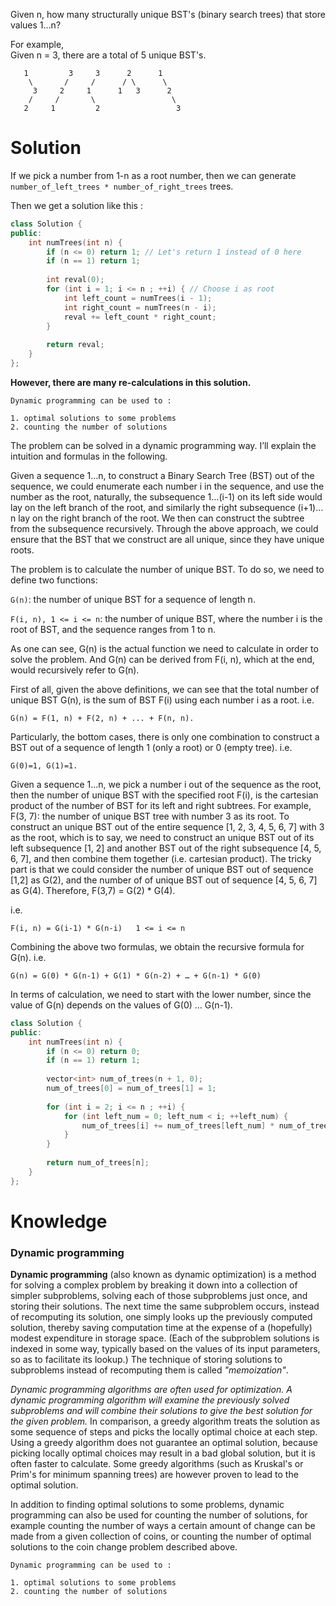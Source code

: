 Given n, how many structurally unique BST's (binary search trees) that store values 1...n?  

For example,  
Given n = 3, there are a total of 5 unique BST's.  

```
   1         3     3      2      1
    \       /     /      / \      \
     3     2     1      1   3      2
    /     /       \                 \
   2     1         2                 3
```

# Solution

If we pick a number from 1-n as a root number, then we can generate ```number_of_left_trees * number_of_right_trees``` trees. 

Then we get a solution like this :

```cpp
class Solution {
public:
    int numTrees(int n) {
        if (n <= 0) return 1; // Let's return 1 instead of 0 here
        if (n == 1) return 1;
        
        int reval(0);
        for (int i = 1; i <= n ; ++i) { // Choose i as root
            int left_count = numTrees(i - 1);
            int right_count = numTrees(n - i);
            reval += left_count * right_count;
        }
        
        return reval;
    }
};
```

__However, there are many re-calculations in this solution.__

```
Dynamic programming can be used to :

1. optimal solutions to some problems  
2. counting the number of solutions

```

The problem can be solved in a dynamic programming way. I’ll explain the intuition and formulas in the following.

Given a sequence 1…n, to construct a Binary Search Tree (BST) out of the sequence, we could enumerate each number i in the sequence, and use the number as the root, naturally, the subsequence 1…(i-1) on its left side would lay on the left branch of the root, and similarly the right subsequence (i+1)…n lay on the right branch of the root. We then can construct the subtree from the subsequence recursively. Through the above approach, we could ensure that the BST that we construct are all unique, since they have unique roots.

The problem is to calculate the number of unique BST. To do so, we need to define two functions:

```G(n)```: the number of unique BST for a sequence of length n.

```F(i, n), 1 <= i <= n```: the number of unique BST, where the number i is the root of BST, and the sequence ranges from 1 to n.

As one can see, G(n) is the actual function we need to calculate in order to solve the problem. And G(n) can be derived from F(i, n), which at the end, would recursively refer to G(n).

First of all, given the above definitions, we can see that the total number of unique BST G(n), is the sum of BST F(i) using each number i as a root.
i.e.  

```
G(n) = F(1, n) + F(2, n) + ... + F(n, n). 
```

Particularly, the bottom cases, there is only one combination to construct a BST out of a sequence of length 1 (only a root) or 0 (empty tree).
i.e.

```
G(0)=1, G(1)=1. 
```

Given a sequence 1…n, we pick a number i out of the sequence as the root, then the number of unique BST with the specified root F(i), is the cartesian product of the number of BST for its left and right subtrees. For example, F(3, 7): the number of unique BST tree with number 3 as its root. To construct an unique BST out of the entire sequence [1, 2, 3, 4, 5, 6, 7] with 3 as the root, which is to say, we need to construct an unique BST out of its left subsequence [1, 2] and another BST out of the right subsequence [4, 5, 6, 7], and then combine them together (i.e. cartesian product). The tricky part is that we could consider the number of unique BST out of sequence [1,2] as G(2), and the number of of unique BST out of sequence [4, 5, 6, 7] as G(4). Therefore, F(3,7) = G(2) * G(4).

i.e.

```
F(i, n) = G(i-1) * G(n-i)	1 <= i <= n 
```

Combining the above two formulas, we obtain the recursive formula for G(n). i.e.

```
G(n) = G(0) * G(n-1) + G(1) * G(n-2) + … + G(n-1) * G(0) 
```

In terms of calculation, we need to start with the lower number, since the value of G(n) depends on the values of G(0) … G(n-1).

```cpp
class Solution {
public:
    int numTrees(int n) {
        if (n <= 0) return 0;
        if (n == 1) return 1;
        
        vector<int> num_of_trees(n + 1, 0);
        num_of_trees[0] = num_of_trees[1] = 1;
        
        for (int i = 2; i <= n ; ++i) { 
            for (int left_num = 0; left_num < i; ++left_num) {
                num_of_trees[i] += num_of_trees[left_num] * num_of_trees[i - left_num - 1];
            }
        }
        
        return num_of_trees[n];
    }
};
```



# Knowledge

### Dynamic programming

__Dynamic programming__ (also known as dynamic optimization) is a method for solving a complex problem by breaking it down into a collection of simpler subproblems, solving each of those subproblems just once, and storing their solutions. The next time the same subproblem occurs, instead of recomputing its solution, one simply looks up the previously computed solution, thereby saving computation time at the expense of a (hopefully) modest expenditure in storage space. (Each of the subproblem solutions is indexed in some way, typically based on the values of its input parameters, so as to facilitate its lookup.) The technique of storing solutions to subproblems instead of recomputing them is called _"memoization"_.

_Dynamic programming algorithms are often used for optimization. A dynamic programming algorithm will examine the previously solved subproblems and will combine their solutions to give the best solution for the given problem._ In comparison, a greedy algorithm treats the solution as some sequence of steps and picks the locally optimal choice at each step. Using a greedy algorithm does not guarantee an optimal solution, because picking locally optimal choices may result in a bad global solution, but it is often faster to calculate. Some greedy algorithms (such as Kruskal's or Prim's for minimum spanning trees) are however proven to lead to the optimal solution.

In addition to finding optimal solutions to some problems, dynamic programming can also be used for counting the number of solutions, for example counting the number of ways a certain amount of change can be made from a given collection of coins, or counting the number of optimal solutions to the coin change problem described above.

```
Dynamic programming can be used to :

1. optimal solutions to some problems  
2. counting the number of solutions

```
